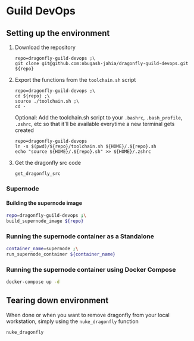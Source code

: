 # Guild DevOps

## Setting up the environment
1. Download the repository

    ```
    repo=dragonfly-guild-devops ;\
    git clone git@github.com:nbugash-jahia/dragonfly-guild-devops.git ${repo}
    ```

2. Export the functions from the `toolchain.sh` script

    ```
    repo=dragonfly-guild-devops ;\
    cd ${repo} ;\
    source ./toolchain.sh ;\
    cd -
    ```

    Optional: Add the toolchain.sh script to your `.bashrc`, `.bash_profile`, `.zshrc`, etc so that it'll be available everytime a new terminal gets created
    ```
    repo=dragonfly-guild-devops
    ln -s $(pwd)/${repo}/toolchain.sh ${HOME}/.${repo}.sh
    echo "source ${HOME}/.${repo}.sh" >> ${HOME}/.zshrc
    ```

3. Get the dragonfly src code
    ```
    get_dragonfly_src
    ```

### Supernode

#### Building the supernode image

```bash
repo=dragonfly-guild-devops ;\
build_supernode_image ${repo}
```

### Running the supernode container as a Standalone

```bash
container_name=supernode ;\
run_supernode_container ${container_name}
```

### Running the supernode container using Docker Compose
```bash
docker-compose up -d
```


## Tearing down environment
When done or when you want to remove dragonfly from your local workstation, simply using the `nuke_dragonfly` function
```bash
nuke_dragonfly
```